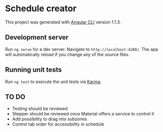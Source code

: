 # Schedule creator

This project was generated with [Angular CLI](https://github.com/angular/angular-cli) version 1.1.3.

## Development server

Run `ng serve` for a dev server. Navigate to `http://localhost:4200/`. The app will automatically reload if you change any of the source files.

## Running unit tests

Run `ng test` to execute the unit tests via [Karma](https://karma-runner.github.io).

## TO DO
* Testing should be reviewed
* Stepper should be reviewed once Material offers a service to control it
* Add possibility to drag into subzones
* Control tab order for accessibility in schedule
